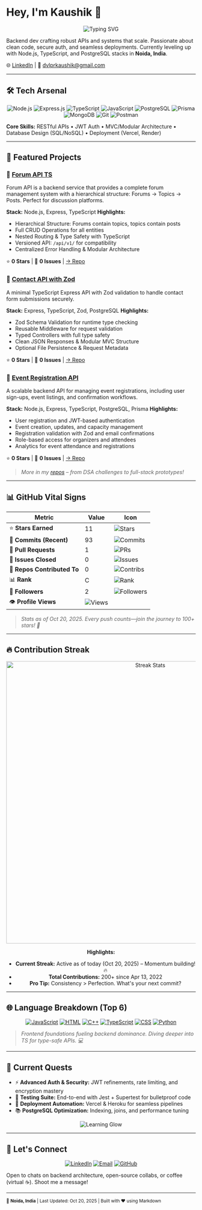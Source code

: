 # Hey, I'm Kaushik 👋

<div align="center">
  <img src="https://readme-typing-svg.herokuapp.com?font=Fira+Code&pause=1000&color=58a6ff&center=true&vCenter=true&width=435&lines=Backend+Learner+%7C+Node.js%2C+TypeScript%2C+PostgreSQL;Building+real+projects+with+auth%2C+testing+%26+deployment;Learning+consistently.+Not+perfect+%E2%80%94+just+progressing...;Open+to+collabs+%26+opportunities+%F0%9F%9A%80" alt="Typing SVG" />
</div>

Backend dev crafting robust APIs and systems that scale. Passionate about clean code, secure auth, and seamless deployments. Currently leveling up with Node.js, TypeScript, and PostgreSQL stacks in **Noida, India**.

🌐 [LinkedIn](https://linkedin.com/in/dvlprkaushik) | 📧 [dvlprkaushik@gmail.com](mailto:dvlprkaushik@gmail.com)

---

## 🛠️ Tech Arsenal

<div align="center">

![Node.js](https://img.shields.io/badge/Node.js-339933?style=for-the-badge&logo=node.js&logoColor=white)
![Express.js](https://img.shields.io/badge/Express.js-000000?style=for-the-badge&logo=express&logoColor=white)
![TypeScript](https://img.shields.io/badge/TypeScript-3178C6?style=for-the-badge&logo=typescript&logoColor=white)
![JavaScript](https://img.shields.io/badge/JavaScript-F7DF1E?style=for-the-badge&logo=javascript&logoColor=black)
![PostgreSQL](https://img.shields.io/badge/PostgreSQL-336791?style=for-the-badge&logo=postgresql&logoColor=white)
![Prisma](https://img.shields.io/badge/Prisma-2D3748?style=for-the-badge&logo=prisma&logoColor=white)
![MongoDB](https://img.shields.io/badge/MongoDB-4EA94B?style=for-the-badge&logo=mongodb&logoColor=white)
![Git](https://img.shields.io/badge/Git-F05032?style=for-the-badge&logo=git&logoColor=white)
![Postman](https://img.shields.io/badge/Postman-FF6C37?style=for-the-badge&logo=postman&logoColor=white)

</div>

**Core Skills:** RESTful APIs • JWT Auth • MVC/Modular Architecture • Database Design (SQL/NoSQL) • Deployment (Vercel, Render)

---

## 🚀 Featured Projects

### 🔹 [Forum API TS](https://github.com/dvlprkaushik/forum-api-ts)
Forum API is a backend service that provides a complete forum management system with a hierarchical structure: Forums → Topics → Posts. Perfect for discussion platforms.

**Stack:** Node.js, Express, TypeScript
**Highlights:**
- Hierarchical Structure: Forums contain topics, topics contain posts
- Full CRUD Operations for all entities
- Nested Routing & Type Safety with TypeScript
- Versioned API: `/api/v1/` for compatibility
- Centralized Error Handling & Modular Architecture

⭐ **0 Stars** | 🐛 **0 Issues** | [→ Repo](https://github.com/dvlprkaushik/forum-api-ts)

### 🔹 [Contact API with Zod](https://github.com/dvlprkaushik/contact-api-zod-ts)
A minimal TypeScript Express API with Zod validation to handle contact form submissions securely.

**Stack:** Express, TypeScript, Zod, PostgreSQL
**Highlights:**
- Zod Schema Validation for runtime type checking
- Reusable Middleware for request validation
- Typed Controllers with full type safety
- Clean JSON Responses & Modular MVC Structure
- Optional File Persistence & Request Metadata

⭐ **0 Stars** | 🐛 **0 Issues** | [→ Repo](https://github.com/dvlprkaushik/contact-api-zod-ts)

### 🔹 [Event Registration API](https://github.com/dvlprkaushik/event-registration-api)
A scalable backend API for managing event registrations, including user sign-ups, event listings, and confirmation workflows.

**Stack:** Node.js, Express, TypeScript, PostgreSQL, Prisma
**Highlights:**
- User registration and JWT-based authentication
- Event creation, updates, and capacity management
- Registration validation with Zod and email confirmations
- Role-based access for organizers and attendees
- Analytics for event attendance and registrations

⭐ **0 Stars** | 🐛 **0 Issues** | [→ Repo](https://github.com/dvlprkaushik/event-registration-api)

> *More in my [repos](https://github.com/dvlprkaushik?tab=repositories) – from DSA challenges to full-stack prototypes!*

---

## 📊 GitHub Vital Signs

<div align="center">

| **Metric** | **Value** | **Icon** |
|------------|-----------|----------|
| ⭐ **Stars Earned** | 11 | ![Stars](https://img.shields.io/badge/Stars-11-brightgreen?style=flat-square&logo=github) |
| 💾 **Commits (Recent)** | 93 | ![Commits](https://img.shields.io/badge/Commits-93-blue?style=flat-square&logo=git) |
| 🔄 **Pull Requests** | 1 | ![PRs](https://img.shields.io/badge/PRs-1-orange?style=flat-square&logo=git-pull-request) |
| 🐛 **Issues Closed** | 0 | ![Issues](https://img.shields.io/badge/Issues-0-red?style=flat-square&logo=issue-opened) |
| 👥 **Repos Contributed To** | 0 | ![Contribs](https://img.shields.io/badge/Contribs-0-gray?style=flat-square&logo=users) |
| 📊 **Rank** | C | ![Rank](https://img.shields.io/badge/Rank-C-purple?style=flat-square) |
| 👥 **Followers** | 2 | ![Followers](https://img.shields.io/badge/Followers-2-blue?style=flat-square&logo=github) |
| 👁️ **Profile Views** | ![Views](https://komarev.com/ghpvc/?username=dvlprkaushik&color=blueviolet&style=flat-square) |

</div>

> *Stats as of Oct 20, 2025. Every push counts—join the journey to 100+ stars! 🚀*

---

## 🔥 Contribution Streak

<div align="center">

<img src="https://github-readme-streak-stats.herokuapp.com?user=dvlprkaushik&theme=radical&hide_border=true&background=0D1117&ring=58a6ff&fire=58a6ff&currStreakLabel=58a6ff" width="750px" alt="Streak Stats" />

**Highlights:**
- **Current Streak:** Active as of today (Oct 20, 2025) – Momentum building! 🔥
- **Total Contributions:** 200+ since Apr 13, 2022
- **Pro Tip:** Consistency > Perfection. What's your next commit?

</div>

---

## 🌐 Language Breakdown (Top 6)

<div align="center">

[![JavaScript](https://img.shields.io/badge/JavaScript-27.21%25-F7DF1E?style=for-the-badge&logo=javascript&logoColor=black)](https://developer.mozilla.org/en-US/docs/Web/JavaScript)
[![HTML](https://img.shields.io/badge/HTML-20.85%25-E34F26?style=for-the-badge&logo=html5&logoColor=white)](https://developer.mozilla.org/en-US/docs/Web/HTML)
[![C++](https://img.shields.io/badge/C%2B%2B-18.38%25-00599C?style=for-the-badge&logo=cplusplus&logoColor=white)](https://cplusplus.com/)
[![TypeScript](https://img.shields.io/badge/TypeScript-13.44%25-3178C6?style=for-the-badge&logo=typescript&logoColor=white)](https://www.typescriptlang.org/)
[![CSS](https://img.shields.io/badge/CSS-10.52%25-1572B6?style=for-the-badge&logo=css3&logoColor=white)](https://developer.mozilla.org/en-US/docs/Web/CSS)
[![Python](https://img.shields.io/badge/Python-9.59%25-3776AB?style=for-the-badge&logo=python&logoColor=white)](https://www.python.org/)

</div>

> *Frontend foundations fueling backend dominance. Diving deeper into TS for type-safe APIs. 💻*

---

## 🔮 Current Quests

- ⚡ **Advanced Auth & Security:** JWT refinements, rate limiting, and encryption mastery
- 🧪 **Testing Suite:** End-to-end with Jest + Supertest for bulletproof code
- 🚀 **Deployment Automation:** Vercel & Heroku for seamless pipelines
- 📚 **PostgreSQL Optimization:** Indexing, joins, and performance tuning

<div align="center">

![Learning Glow](https://img.shields.io/badge/Learning-In+Progress-58a6ff?style=for-the-badge&logo=electron&logoColor=white)

</div>

---

## 🤝 Let's Connect

<div align="center">

[![LinkedIn](https://img.shields.io/badge/LinkedIn-0077B5?style=for-the-badge&logo=linkedin&logoColor=white)](https://linkedin.com/in/dvlprkaushik)
[![Email](https://img.shields.io/badge/Email-D14836?style=for-the-badge&logo=gmail&logoColor=white)](mailto:kaushik@dvlprkaushik.dev)
[![GitHub](https://img.shields.io/badge/GitHub-181717?style=for-the-badge&logo=github&logoColor=white)](https://github.com/dvlprkaushik)

</div>

Open to chats on backend architecture, open-source collabs, or coffee (virtual ☕). Shoot me a message!

---

<sub>📍 **Noida, India** | Last Updated: Oct 20, 2025 | Built with ❤️ using Markdown</sub>
